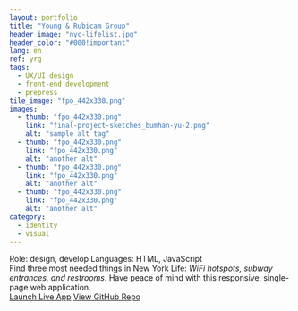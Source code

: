 ```yaml
---
layout: portfolio
title: "Young & Rubicam Group"
header_image: "nyc-lifelist.jpg"
header_color: "#000!important"
lang: en
ref: yrg
tags:
  - UX/UI design
  - front-end development
  - prepress
tile_image: "fpo_442x330.png"
images:
  - thumb: "fpo_442x330.png"
    link: "final-project-sketches_bumhan-yu-2.png"
    alt: "sample alt tag"
  - thumb: "fpo_442x330.png"
    link: "fpo_442x330.png"
    alt: "another alt"
  - thumb: "fpo_442x330.png"
    link: "fpo_442x330.png"
    alt: "another alt"
  - thumb: "fpo_442x330.png"
    link: "fpo_442x330.png"
    alt: "another alt"
category:
  - identity
  - visual
---
```

<div class="project-info">
  <span>Role:</span> design, develop
  <span>Languages:</span> HTML, JavaScript
</div>
  Find three most needed things in New York Life: <em>WiFi hotspots, subway entrances, and restrooms</em>. Have peace of mind with this responsive, single-page web application.
<div class="buttons">
  <span class="unselectable">
  <a href="https://baadaa.github.io/nyc-life-list/" title="Launch live app" target="_blank">Launch Live App</a></span>
  <span class="unselectable"><a href="https://github.com/baadaa/NYC-Life-List" title="GitHub repo" target="_blank">View GitHub Repo</a></span>
</div>
